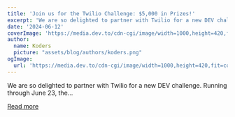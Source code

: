 ```yaml
---
title: 'Join us for the Twilio Challenge: $5,000 in Prizes!'
excerpt: 'We are so delighted to partner with Twilio for a new DEV challenge.   Running through June 23, the...'
date: '2024-06-12'
coverImage: 'https://media.dev.to/cdn-cgi/image/width=1000,height=420,fit=cover,gravity=auto,format=auto/https%3A%2F%2Fdev-to-uploads.s3.amazonaws.com%2Fuploads%2Farticles%2Ftvm2d9d8gdp37qxv0lu9.png'
author:
  name: Koders
  picture: "assets/blog/authors/koders.png"
ogImage:
  url: 'https://media.dev.to/cdn-cgi/image/width=1000,height=420,fit=cover,gravity=auto,format=auto/https%3A%2F%2Fdev-to-uploads.s3.amazonaws.com%2Fuploads%2Farticles%2Ftvm2d9d8gdp37qxv0lu9.png'
---
```


We are so delighted to partner with Twilio for a new DEV challenge.   Running through June 23, the...

[Read more](https://dev.to/devteam/join-us-for-the-twilio-challenge-5000-in-prizes-4fdi)
